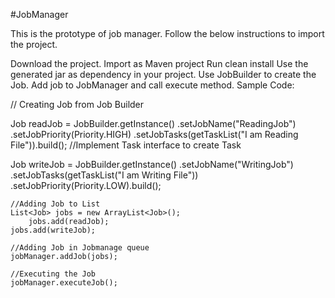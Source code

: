 #JobManager

This is the prototype of job manager. Follow the below instructions to import the project.

Download the project.
Import as Maven project
Run clean install
Use the generated jar as dependency in your project.
Use JobBuilder to create the Job.
Add job to JobManager and call execute method.
Sample Code:

// Creating Job from Job Builder

  Job readJob = JobBuilder.getInstance()
	    .setJobName("ReadingJob")
	    .setJobPriority(Priority.HIGH)
	    .setJobTasks(getTaskList("I am Reading File")).build(); //Implement Task interface to create Task
    
  Job writeJob = JobBuilder.getInstance()
			.setJobName("WritingJob")
			.setJobTasks(getTaskList("I am Writing File"))
			.setJobPriority(Priority.LOW).build();  
    
    //Adding Job to List
    List<Job> jobs = new ArrayList<Job>();
	    jobs.add(readJob);		
    jobs.add(writeJob);
    
    //Adding Job in Jobmanage queue
    jobManager.addJob(jobs);
    
    //Executing the Job
    jobManager.executeJob();
